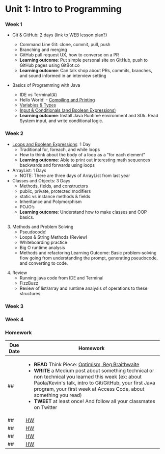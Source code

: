 # Unit 1: Intro to Programming 

### Week 1

- Git & GitHub: 2 days (link to WEB lesson plan?)
  - Command Line Git: clone, commit, pull, push
  - Branching and merging
  - GitHub pull request UX, how to converse on a PR
  - **Learning outcome**: Put simple personal site on GitHub, push to GitHub pages using GitBot.co
  - **Learning outcome**: Can talk shop about PRs, commits, branches, and sound informed in an interview setting

- Basics of Programming with Java
  - IDE vs Terminal(#)
  - Hello World! - [Compiling and Printing](https://github.com/C4Q/ac-curriculum-android/blob/master/unit1/intro-compiling-printing.md)
  - [Variables & Types](https://github.com/C4Q/ac-curriculum-android/blob/master/unit1/variables-type-strings.md)
  - [Input & Conditionals (and Boolean Expressions)](https://github.com/C4Q/ac-curriculum-android/blob/master/unit1/input-and-conditions.md)
  - **Learning outcome**: Install Java Runtime environment and SDk. Read System input, and write conditional logic.


### Week 2

- [Loops and Boolean Expressions](https://github.com/C4Q/ac-curriculum-android/blob/master/unit1/booleans-and-loops.md): 1 Day
  - Traditional for, foreach, and while loops
  - How to think about the body of a loop as a "for each element"
  - **Learning outcome**: Able to print out interesting math sequences backwards and forwards using loops
- ArrayList: 1 Days
  - NOTE: There are three days of ArrayList from last year
- Classes and Objects: 3 Days
  - Methods, fields, and constructors
  - public, private, protected modifiers
  - static vs instance methods & fields
  - Inheritance and Polymorphism
  - POJO’s
  - **Learning outcome**: Understand how to make classes and OOP basics.

3. Methods and Problem Solving
   - Pseudocode!
   - Loops & String Methods (Review)
   - Whiteboarding practice
   - Big O runtime analysis
   - Methods and refactoring
   Learning Outcome: Basic problem-solving flow going from understanding the prompt, generating pseudocode, and converting to code.
 

4) Review 
   - Running java code from IDE and Terminal
   - FizzBuzz
   - Review of list/array and runtime analysis of operations to these structures


### Week 3
### Week 4


### Homework

| Due Date | Homework|
|---|---|
| ## | <ul><li>**READ** Think Piece: [Optimism, Reg Braithwaite](http://braythwayt.com/homoiconic/2009/05/01/optimism.html)</li><li>**WRITE** a Medium post about something technical or non technical you learned this week (ex: about Paola/Kevin's talk, intro to Git/GitHub, your first Java program, your first week at Access Code, about something you read)</li><li>**TWEET** at least once! And follow all your classmates on Twitter</li></ul> |
| ## | [HW ](#) |
| ## | [HW ](#) |
| ## | [HW ](#) |
| ## | [HW ](#) |

#

